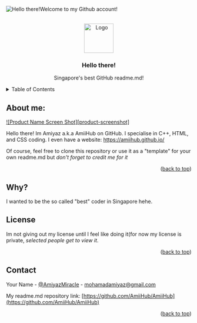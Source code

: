 ![Hello there!Welcome to my Github account!](https://user-images.githubusercontent.com/105401901/174060107-7fbcbeb3-d4ac-4fd2-9b2c-0197d80d52e8.png)

<!-- PROJECT LOGO -->
<br />
<div align="center">
  <a href="https://avatars.githubusercontent.com/u/105401901?v=4">
    <img src="https://avatars.githubusercontent.com/u/105401901?v=4" alt="Logo" width="80" height="80">
  </a>

  <h3 align="center">Hello there!</h3>

  <p align="center">
    Singapore's best GitHub readme.md!
  </p>
</div>



<!-- TABLE OF CONTENTS -->
<details>
  <summary>Table of Contents</summary>
  <ol>
    <li>
      <a href="https://github.com/AmiiHub/PldHacking">Favourite repository 1</a>
      <ul>
        <li><a href="https://github.com/AmiiHub/amiihub.github.io">Favourite repository 2</a></li>
      </ul>
    </li>
    <li>
      <a href="#getting-started">Getting Started</a>
      <ul>
        <li><a href="#prerequisites">Prerequisites</a></li>
        <li><a href="#installation">Installation</a></li>
      </ul>
    </li>
    <li><a href="Not revealing my license">License</a></li>
    <li><a href="mohamadamiyaz@gmail.com">Gmail</a></li>
    
  </ol>
</details>



<!-- ABOUT ME -->
## About me:

[![Product Name Screen Shot][product-screenshot]](https://example.com)

Hello there! Im Amiyaz a.k.a AmiiHub on GitHub. I specialise in C++, HTML, and CSS coding. I even have a website: https://amiihub.github.io/

Of course, feel free to clone this repository or use it as a "template" for your own readme.md but *don't forget to credit me for it* 


<p align="right">(<a href="#top">back to top</a>)</p>


<!-- WHY I MADE THIS REPOSITORY: -->
## Why?

I wanted to be the so called "best" coder in Singapore hehe. 


<!-- LICENSE -->
## License

Im not giving out my license until I feel like doing it(for now my license is private, *selected people get to view it*. 

<p align="right">(<a href="#top">back to top</a>)</p>


<!-- CONTACT -->
## Contact

Your Name - [@AmiyazMiracle](https://twitter.com/AmiyazMiracle) - mohamadamiyaz@gmail.com

My readme.md repository link: [https://github.com/AmiiHub/AmiiHub](https://github.com/AmiiHub/AmiiHub)

<p align="right">(<a href="#top">back to top</a>)</p>
